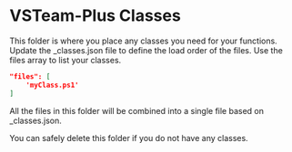 # VSTeam-Plus Classes

This folder is where you place any classes you need for your functions. Update the _classes.json file to define the load order of the files. Use the files array to list your classes.

```json
"files": [
    'myClass.ps1'
]
```

All the files in this folder will be combined into a single file based on _classes.json.

You can safely delete this folder if you do not have any classes.
